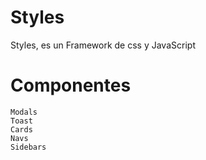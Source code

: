 # Styles
Styles, es un Framework de css y JavaScript 


# Componentes 
```
Modals
Toast
Cards
Navs
Sidebars
```
